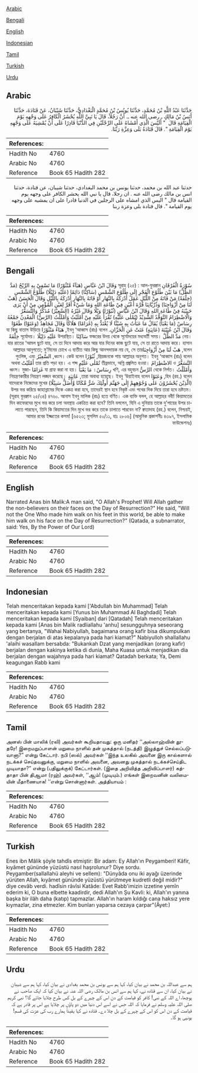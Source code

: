 [Arabic](#arabic)

[Bengali](#bengali)

[English](#english)

[Indonesian](#indonesian)

[Tamil](#tamil)

[Turkish](#turkish)

[Urdu](#urdu)

## Arabic


<div dir="rtl" lang="ar" style={{fontSize:'larger',backgroundColor:'#f8f9fa',padding:20}}>
حَدَّثَنَا عَبْدُ اللَّهِ بْنُ مُحَمَّدٍ، حَدَّثَنَا يُونُسُ بْنُ مُحَمَّدٍ الْبَغْدَادِيُّ، حَدَّثَنَا شَيْبَانُ، عَنْ قَتَادَةَ، حَدَّثَنَا أَنَسُ بْنُ مَالِكٍ ـ رضى الله عنه ـ‏.‏ أَنَّ رَجُلاً، قَالَ يَا نَبِيَّ اللَّهِ يُحْشَرُ الْكَافِرُ عَلَى وَجْهِهِ يَوْمَ الْقِيَامَةِ قَالَ ‏ "‏ أَلَيْسَ الَّذِي أَمْشَاهُ عَلَى الرِّجْلَيْنِ فِي الدُّنْيَا قَادِرًا عَلَى أَنْ يُمْشِيَهُ عَلَى وَجْهِهِ يَوْمَ الْقِيَامَةِ ‏"‏‏.‏ قَالَ قَتَادَةُ بَلَى وَعِزَّةِ رَبِّنَا‏.‏
</div>
<div style={{backgroundColor:'#f8f9fa',padding:20, marginBottom: 10}}><table> <thead> <tr> <th>References:</th> <th></th> </tr> </thead> <tbody><tr><td>Hadith No</td><td>4760</td></tr><tr><td>Arabic No</td><td>4760</td></tr><tr><td>Reference</td><td>Book 65 Hadith 282</td></tr></tbody></table></div>


<div dir="rtl" lang="ar" style={{fontSize:'larger',backgroundColor:'#f8f9fa',padding:20}}>
حدثنا عبد الله بن محمد، حدثنا يونس بن محمد البغدادي، حدثنا شيبان، عن قتادة، حدثنا انس بن مالك رضى الله عنه . ان رجلا، قال يا نبي الله يحشر الكافر على وجهه يوم القيامة قال " اليس الذي امشاه على الرجلين في الدنيا قادرا على ان يمشيه على وجهه يوم القيامة ". قال قتادة بلى وعزة ربنا
</div>
<div style={{backgroundColor:'#f8f9fa',padding:20, marginBottom: 10}}><table> <thead> <tr> <th>References:</th> <th></th> </tr> </thead> <tbody><tr><td>Hadith No</td><td>4760</td></tr><tr><td>Arabic No</td><td>4760</td></tr><tr><td>Reference</td><td>Book 65 Hadith 282</td></tr></tbody></table></div>

## Bengali


<div dir="rtl" lang="bn" style={{fontSize:'larger',backgroundColor:'#f8f9fa',padding:20}}>
سُوْرَةُ الْفُرْقَانِ সূরাহ (২৫) : আল-ফুরক্বান وَقَالَ ابْنُ عَبَّاسٍ (هَبَآءً مَّنْثُوْرًا) مَا تَسْفِيْ بِهِ الرِّيْحُ (مَدَّ الظِّلَّ) مَا بَيْنَ طُلُوْعِ الْفَجْرِ إِلَى طُلُوْعِ الشَّمْسِ (سَاكِنًا) دَائِمًا (عَلَيْهِ دَلِيْلًا) طُلُوْعُ الشَّمْسِ (خِلْفَةً) مَنْ فَاتَهُ مِنْ اللَّيْلِ عَمَلٌ أَدْرَكَهُ بِالنَّهَارِ أَوْ فَاتَهُ بِالنَّهَارِ أَدْرَكَهُ بِاللَّيْلِ وَقَالَ الْحَسَنُ (هَبْ لَنَا مِنْ أَزْوَاجِنَا) وَذُرِّيَّاتِنَا قُرَّةَ أَعْيُنٍ فِيْ طَاعَةِ اللهِ وَمَا شَيْءٌ أَقَرَّ لِعَيْنِ الْمُؤْمِنِ مِنْ أَنْ يَرَى حَبِيْبَهُ فِيْ طَاعَةِ اللهِ وَقَالَ ابْنُ عَبَّاسٍ (ثُبُوْرًا) وَيْلًا وَقَالَ غَيْرُهُ (السَّعِيْرُ) مُذَكَّرٌ وَالتَّسَعُّرُ وَالْاضْطِرَامُ التَّوَقُّدُ الشَّدِيْدُ (تُمْلٰى عَلَيْهِ) تُقْرَأُ عَلَيْهِ مِنْ أَمْلَيْتُ وَأَمْلَلْتُ (الرَّسُّ) الْمَعْدِنُ جَمْعُهُ رِسَاسٌ (مَا يَعْبَأُ) يُقَالُ مَا عَبَأْتُ بِهِ شَيْئًا لَا يُعْتَدُّ بِهِ (غَرَامًا) هَلَاكًا وَقَالَ مُجَاهِدٌ (وَعَتَوْا) طَغَوْا وَقَالَ ابْنُ عُيَيْنَةَ (عَاتِيَةٍ) عَتَتْ عَنِ الْخَزَّانِ. ইবনু ‘আব্বাস (রাঃ) বলেন, هَبَاءً مَنْثُوْرًا যা কিছু বাতাস উড়িয়ে নেয়। مَدَّ الظِّلَّ ফজরের উদয় থেকে সূর্যোদয়ের মধ্যবর্তী সময়। سَاكِنًا উপরস্থিত। عَلَيْهِ دَلِيْلًا সূর্যোদয়। خِلْفَةً যার রাতের ‘আমল ছুটে যায়, সে তা দিনে আদায় করে আর যার দিনের কাজ ছুটে যায়, সে তা রাতে আদায় করে। হাসান বলেন, هَبْ لَنَا مِنْ أَزْوَاجِنَاআল্লাহর আনুগত্যে; মু’মিনের চোখে এ ব্যতীত আর কিছু আনন্দদায়ক নয় যে, সে তার প্রিয়জনকে পায় আল্লাহর অনুগত। ইবনু ‘আব্বাস (রাঃ) বলেন, ثُبُوْرًا ধ্বংস। কেউ বলেন, السَّعِيْرُ পুংলিঙ্গ, এবং التَّسَعُّرُ ও الاضْطِرَامُ তীব্রভাবে, অগ্নি প্রজ্বলিত হওয়া। تُمْلٰى عَلَيْهِ তার প্রতি পড়া হয়। এ শব্দ أَمْلَيْتُ অথবা وَأَمْلَلْتُ থেকে নির্গত। الرَّسُّ খণি, এর বহুবচন رِسَاسٌ। مَا يَعْبَأُ যা গ্রাহ্য করা না হয়। غَرَامًا ধ্বংস। মুজাহিদ (রহ.) বলেন, وَعَتَوْا তারা অবাধ্য হয়েছে। ইবনু ‘উয়াইনাহ বলেন, عَاتِيَةٍ নিয়ন্ত্রণকারীর নিয়ন্ত্রণ লঙ্ঘন করেছে। (الَّذِيْنَ يُحْشَرُوْنَ عَلٰى وُجُوْهِهِمْ إِلٰى جَهَنَّمَ أُولٰٓئِكَ شَرٌّ مَّكَانًا وَّأَضَلُّ سَبِيْلًا) যাদেরকে নিজেদের মুখের উপর ভর করিয়ে জাহান্নামের দিকে একত্র করা হবে, তাদেরই স্থান হবে নিকৃষ্ট এবং পথের দিক দিয়ে তারা হবে ভ্রষ্টতম। (সূরাহ ফুরক্বান ২৫/৩৪) ৪৭৬০. আনাস ইবনু মালিক (রাঃ) হতে বর্ণিত। এক ব্যক্তি বলল, হে আল্লাহর নবী! কিয়ামতের দিন কাফেরদের মুখে ভর করে চলা অবস্থায় একত্রিত করা হবে? তিনি বললেন, যিনি এ দুনিয়ায় তাকে দু’পায়ের উপর চালাতে পারছেন, তিনি কি কিয়ামতের দিন মুখে ভর করে তাকে চালাতে পারবেন না? ক্বাতাদাহ (রহ.) বলেন, নিশ্চয়ই, আমার রবের ইজ্জতের কসম! [৬৫২৩; মুসলিম ৫০/১১, হাঃ ২৮০৬] (আধুনিক প্রকাশনীঃ ৪৩৯৭, ইসলামিক ফাউন্ডেশনঃ)
</div>
<div style={{backgroundColor:'#f8f9fa',padding:20, marginBottom: 10}}><table> <thead> <tr> <th>References:</th> <th></th> </tr> </thead> <tbody><tr><td>Hadith No</td><td>4760</td></tr><tr><td>Arabic No</td><td>4760</td></tr><tr><td>Reference</td><td>Book 65 Hadith 282</td></tr></tbody></table></div>

## English


<div dir="ltr" lang="en" style={{fontSize:'larger',backgroundColor:'#f8f9fa',padding:20}}>
Narrated Anas bin Malik:A man said, "O Allah's Prophet! Will Allah gather the non-believers on their faces on the Day of Resurrection?" He said, "Will not the One Who made him walk on his feet in this world, be able to make him walk on his face on the Day of Resurrection?" (Qatada, a subnarrator, said: Yes, By the Power of Our Lord)
</div>
<div style={{backgroundColor:'#f8f9fa',padding:20, marginBottom: 10}}><table> <thead> <tr> <th>References:</th> <th></th> </tr> </thead> <tbody><tr><td>Hadith No</td><td>4760</td></tr><tr><td>Arabic No</td><td>4760</td></tr><tr><td>Reference</td><td>Book 65 Hadith 282</td></tr></tbody></table></div>

## Indonesian


<div dir="ltr" lang="id" style={{fontSize:'larger',backgroundColor:'#f8f9fa',padding:20}}>
Telah menceritakan kepada kami ['Abdullah bin Muhammad] Telah menceritakan kepada kami [Yunus bin Muhammad Al Baghdadi] Telah menceritakan kepada kami [Syaiban] dari [Qatadah] Telah menceritakan kepada kami [Anas bin Malik radliallahu 'anhu] sesungguhnya seseorang yang bertanya, "Wahai Nabiyullah, bagaimana orang kafir bisa dikumpulkan dengan berjalan di atas kepalanya pada hari kiamat?" Nabiyulloh shallallahu 'alaihi wasallam bersabda: "Bukankah Dzat yang menjadikan (orang kafir) berjalan dengan kakinya ketika di dunia, Maha Kuasa untuk menjadikan dia berjalan dengan wajahnya pada hari kiamat? Qatadah berkata; Ya, Demi keagungan Rabb kami
</div>
<div style={{backgroundColor:'#f8f9fa',padding:20, marginBottom: 10}}><table> <thead> <tr> <th>References:</th> <th></th> </tr> </thead> <tbody><tr><td>Hadith No</td><td>4760</td></tr><tr><td>Arabic No</td><td>4760</td></tr><tr><td>Reference</td><td>Book 65 Hadith 282</td></tr></tbody></table></div>

## Tamil


<div dir="ltr" lang="ta" style={{fontSize:'larger',backgroundColor:'#f8f9fa',padding:20}}>
அனஸ் பின் மாலிக் (ரலி) அவர்கள் கூறியதாவது: ஒரு மனிதர் ‘‘அல்லாஹ்வின் தூதரே! இறைமறுப்பாளன் மறுமை நாளில் தன் முகத்தால் (நடத்தி) இழுத்துச் செல்லப்படுவானா?” என்று கேட்டார். நபி (ஸல்) அவர்கள் ‘‘இந்த உலகில் அவனை இரு கால்களால் நடக்கச் செய்தவனுக்கு, மறுமை நாளில் அவனை, அவனது முகத்தால் நடக்கச்செய்திட முடியாதா?” என்று (பதிலுக்குக்) கேட்டார்கள். (இதை அறிவித்த அறிவிப்பாளர்) கத்தாதா பின் திஆமா (ரஹ்) அவர்கள், ‘‘ஆம்! (முடியும்.) எங்கள் இறைவனின் வலிமையின் மீதாணையாக! ‘‘என்று சொன்னார்கள். அத்தியாயம் :
</div>
<div style={{backgroundColor:'#f8f9fa',padding:20, marginBottom: 10}}><table> <thead> <tr> <th>References:</th> <th></th> </tr> </thead> <tbody><tr><td>Hadith No</td><td>4760</td></tr><tr><td>Arabic No</td><td>4760</td></tr><tr><td>Reference</td><td>Book 65 Hadith 282</td></tr></tbody></table></div>

## Turkish


<div dir="ltr" lang="tr" style={{fontSize:'larger',backgroundColor:'#f8f9fa',padding:20}}>
Enes ibn Mâlik şöyle tahdîs etmiştir: Bir adam: Ey Allah'ın Peygamberi! Kâfir, kıyâmet gününde yüzüstü nasıl haşrolunur? Diye sordu. Peygamber(sallallahü aleyhi ve sellem): "Dünyâda onu iki ayağı üzerinde yürüten Allah, kıyâmet gününde yüzüstü yürütmeye kudretli değil midir?" diye cevâb verdi. hadîsin râvîsi Katâde: Evet Rabb'imizin izzetine yemîn ederim ki, O buna elbette kaadirdir, dedi Allah'ın Şu Kavli: ki, Allah'ın yanına başka bir ilâh daha (katıp) tapmazlar. Allah'ın haram kıldığı cana haksız yere kıymazlar, zina etmezler. Kim bunları yaparsa cezaya çarpar"(Âyet:)
</div>
<div style={{backgroundColor:'#f8f9fa',padding:20, marginBottom: 10}}><table> <thead> <tr> <th>References:</th> <th></th> </tr> </thead> <tbody><tr><td>Hadith No</td><td>4760</td></tr><tr><td>Arabic No</td><td>4760</td></tr><tr><td>Reference</td><td>Book 65 Hadith 282</td></tr></tbody></table></div>

## Urdu


<div dir="rtl" lang="ur" style={{fontSize:'larger',backgroundColor:'#f8f9fa',padding:20}}>
ہم سے عبداللہ بن محمد نے بیان کیا، کہا ہم سے یونس بن محمد بغدادی نے بیان کیا، کہا ہم سے شیبان نے بیان کیا، ان سے قتادہ نے، کہا ہم سے انس بن مالک رضی اللہ عنہ نے بیان کیا کہ ایک صاحب نے پوچھا، اے اللہ کے نبی! کافر کو قیامت کے دن اس کے چہرے کے بل کس طرح چلایا جائے گا؟ نبی کریم صلی اللہ علیہ وسلم نے فرمایا کہ اللہ جس نے اسے اس دنیا میں دو پاؤں پر چلایا ہے اس پر قادر ہے کہ قیامت کے دن اس کو اس کے چہرے کے بل چلا دے۔ قتادہ نے کہا یقیناً ہمارے رب کی عزت کی قسم! یونہی ہو گا۔
</div>
<div style={{backgroundColor:'#f8f9fa',padding:20, marginBottom: 10}}><table> <thead> <tr> <th>References:</th> <th></th> </tr> </thead> <tbody><tr><td>Hadith No</td><td>4760</td></tr><tr><td>Arabic No</td><td>4760</td></tr><tr><td>Reference</td><td>Book 65 Hadith 282</td></tr></tbody></table></div>